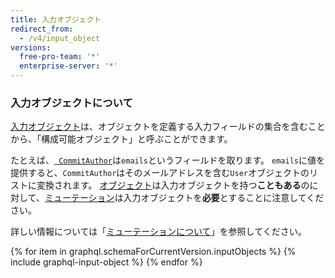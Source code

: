 ```yaml
---
title: 入力オブジェクト
redirect_from:
  - /v4/input_object
versions:
  free-pro-team: '*'
  enterprise-server: '*'
---
```


### 入力オブジェクトについて

[入力オブジェクト](https://graphql.github.io/graphql-spec/June2018/#sec-Input-Objects)は、オブジェクトを定義する入力フィールドの集合を含むことから、「構成可能オブジェクト」と呼ぶことができます。

たとえば、[` CommitAuthor`](/v4/input_object/commitauthor/)は`emails`というフィールドを取ります。 `emails`に値を提供すると、`CommitAuthor`はそのメールアドレスを含む`User`オブジェクトのリストに変換されます。 [オブジェクト](/v4/object)は入力オブジェクトを持つ**こともある**のに対して、[ミューテーション](/v4/mutation)は入力オブジェクトを**必要**とすることに注意してください。

詳しい情報については「[ミューテーションについて](/v4/guides/forming-calls#about-mutations)」を参照してください。

{% for item in graphql.schemaForCurrentVersion.inputObjects %}
  {% include graphql-input-object %}
{% endfor %}

